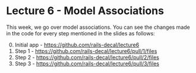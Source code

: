 Lecture 6 - Model Associations
====

This week, we go over model associations. You can see the
changes made in the code for every step mentioned in the slides as follows:

0. Initial app - https://github.com/rails-decal/lecture6
1. Step 1 - https://github.com/rails-decal/lecture6/pull/1/files
2. Step 2 - https://github.com/rails-decal/lecture6/pull/2/files
3. Step 3 - https://github.com/rails-decal/lecture6/pull/3/files
